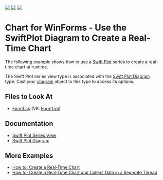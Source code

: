 <!-- default badges list -->
![](https://img.shields.io/endpoint?url=https://codecentral.devexpress.com/api/v1/VersionRange/128573697/14.2.3%2B)
[![](https://img.shields.io/badge/Open_in_DevExpress_Support_Center-FF7200?style=flat-square&logo=DevExpress&logoColor=white)](https://supportcenter.devexpress.com/ticket/details/E1836)
[![](https://img.shields.io/badge/📖_How_to_use_DevExpress_Examples-e9f6fc?style=flat-square)](https://docs.devexpress.com/GeneralInformation/403183)
<!-- default badges end -->

# Chart for WinForms - Use the SwiftPlot Diagram to Create a Real-Time Chart

The following example shows how to use a [Swift Plot](https://docs.devexpress.com/WindowsForms/7093/controls-and-libraries/chart-control/series-views/2d-series-views/swift-plot-series-view?p=netframework) series to create a real-time chart at runtime.

The Swift Plot series view type is associated with the [Swift Plot Diagram](https://docs.devexpress.com/WindowsForms/7177/controls-and-libraries/chart-control/diagram/swift-plot-diagram?p=netframework) type. Cast your [diagram](https://docs.devexpress.com/WindowsForms/DevExpress.XtraCharts.ChartControl.Diagram?p=netframework) object to this type to access its options.

## Files to Look At

* [Form1.cs](./CS/ASwiftPlotChart/Form1.cs) (VB: [Form1.vb](./VB/ASwiftPlotChart/Form1.vb))

## Documentation

* [Swift Plot Series View](https://docs.devexpress.com/WindowsForms/7093/controls-and-libraries/chart-control/series-views/2d-series-views/swift-plot-series-view?p=netframework)
* [Swift Plot Diagram](https://docs.devexpress.com/WindowsForms/7177/controls-and-libraries/chart-control/diagram/swift-plot-diagram?p=netframework)

## More Examples

* [How to: Create a Real-Time Chart](https://github.com/DevExpress-Examples/xtracharts-how-to-create-a-real-time-chart)
* [How to: Create a Real-Time Chart and Collect Data in a Separate Thread](https://github.com/DevExpress-Examples/xtracharts-how-to-create-a-real-time-chart-and-collect-data-in-a-separate-thread)
